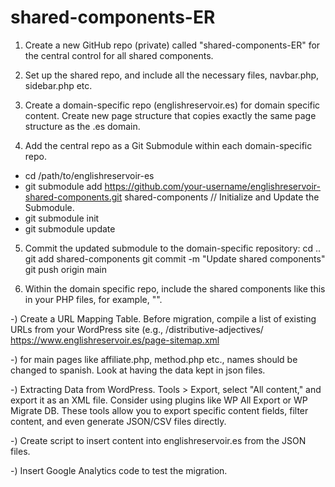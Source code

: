 # shared-components-ER

1. Create a new GitHub repo (private) called "shared-components-ER" for the central control for all shared components.

2. Set up the shared repo, and include all the necessary files, navbar.php, sidebar.php etc.

3. Create a domain-specific repo (englishreservoir.es) for domain specific content. Create new page structure that copies exactly the same page structure as the .es domain.

4. Add the central repo as a Git Submodule within each domain-specific repo.

- cd /path/to/englishreservoir-es
- git submodule add https://github.com/your-username/englishreservoir-shared-components.git shared-components
  // Initialize and Update the Submodule.
- git submodule init
- git submodule update

5. Commit the updated submodule to the domain-specific repository:
   cd ..
   git add shared-components
   git commit -m "Update shared components"
   git push origin main

6. Within the domain specific repo, include the shared components like this in your PHP files, for example, "<?php include 'shared-components/navbar.php'; ?>".

-) Create a URL Mapping Table. Before migration, compile a list of existing URLs from your WordPress site (e.g., /distributive-adjectives/ https://www.englishreservoir.es/page-sitemap.xml

-) for main pages like affiliate.php, method.php etc., names should be changed to spanish. Look at having the data kept in json files.

-) Extracting Data from WordPress. Tools > Export, select "All content," and export it as an XML file. Consider using plugins like WP All Export or WP Migrate DB. These tools allow you to export specific content fields, filter content, and even generate JSON/CSV files directly.

-) Create script to insert content into englishreservoir.es from the JSON files.

-) Insert Google Analytics code to test the migration.
